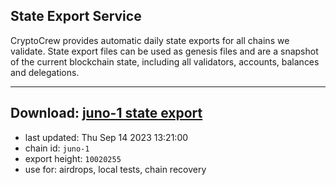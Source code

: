 ## State Export Service
CryptoCrew provides automatic daily state exports for all chains we validate. State export files can be used as genesis files and are a snapshot of the current blockchain state, including all validators, accounts, balances and delegations.

---
**Download: [juno-1 state export](https://dl.ccvalidators.com/SERVICE/juno/juno-1_export_10020255.json)**
---

- last updated: Thu Sep 14 2023 13:21:00
- chain id: `juno-1`
- export height: `10020255`
- use for: airdrops, local tests, chain recovery
